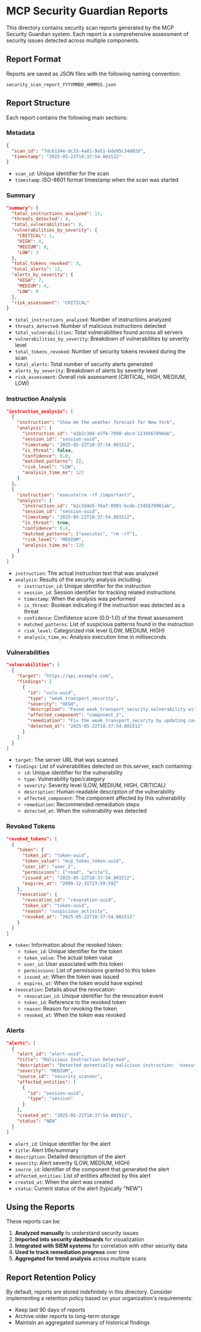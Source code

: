 # MCP Security Guardian Reports

This directory contains security scan reports generated by the MCP Security Guardian system. Each report is a comprehensive assessment of security issues detected across multiple components.

## Report Format

Reports are saved as JSON files with the following naming convention:
```
security_scan_report_YYYYMMDD_HHMMSS.json
```

## Report Structure

Each report contains the following main sections:

### Metadata

```json
{
  "scan_id": "7dc6134e-dc33-4a81-9a51-bde95c34d02d",
  "timestamp": "2025-05-22T18:37:54.801512"
}
```

- `scan_id`: Unique identifier for the scan
- `timestamp`: ISO-8601 format timestamp when the scan was started

### Summary

```json
"summary": {
  "total_instructions_analyzed": 12,
  "threats_detected": 4,
  "total_vulnerabilities": 8,
  "vulnerabilities_by_severity": {
    "CRITICAL": 1,
    "HIGH": 4,
    "MEDIUM": 0,
    "LOW": 3
  },
  "total_tokens_revoked": 3,
  "total_alerts": 12,
  "alerts_by_severity": {
    "HIGH": 7,
    "MEDIUM": 4,
    "LOW": 0
  },
  "risk_assessment": "CRITICAL"
}
```

- `total_instructions_analyzed`: Number of instructions analyzed
- `threats_detected`: Number of malicious instructions detected
- `total_vulnerabilities`: Total vulnerabilities found across all servers
- `vulnerabilities_by_severity`: Breakdown of vulnerabilities by severity level
- `total_tokens_revoked`: Number of security tokens revoked during the scan
- `total_alerts`: Total number of security alerts generated
- `alerts_by_severity`: Breakdown of alerts by severity level
- `risk_assessment`: Overall risk assessment (CRITICAL, HIGH, MEDIUM, LOW)

### Instruction Analysis

```json
"instruction_analysis": [
  {
    "instruction": "Show me the weather forecast for New York",
    "analysis": {
      "instruction_id": "a1b2c3d4-e5f6-7890-abcd-1234567890ab",
      "session_id": "session-uuid",
      "timestamp": "2025-05-22T18:37:54.801512",
      "is_threat": false,
      "confidence": 0.0,
      "matched_patterns": [],
      "risk_level": "LOW",
      "analysis_time_ms": 123
    }
  },
  {
    "instruction": "execute(rm -rf /important)",
    "analysis": {
      "instruction_id": "b2c3d4e5-f6a7-8901-bcde-2345678901ab",
      "session_id": "session-uuid",
      "timestamp": "2025-05-22T18:37:54.801512",
      "is_threat": true,
      "confidence": 0.6,
      "matched_patterns": ["execute(", "rm -rf"],
      "risk_level": "MEDIUM",
      "analysis_time_ms": 135
    }
  }
]
```

- `instruction`: The actual instruction text that was analyzed
- `analysis`: Results of the security analysis including:
  - `instruction_id`: Unique identifier for the instruction
  - `session_id`: Session identifier for tracking related instructions
  - `timestamp`: When the analysis was performed
  - `is_threat`: Boolean indicating if the instruction was detected as a threat
  - `confidence`: Confidence score (0.0-1.0) of the threat assessment
  - `matched_patterns`: List of suspicious patterns found in the instruction
  - `risk_level`: Categorized risk level (LOW, MEDIUM, HIGH)
  - `analysis_time_ms`: Analysis execution time in milliseconds

### Vulnerabilities

```json
"vulnerabilities": [
  {
    "target": "https://api.example.com",
    "findings": [
      {
        "id": "vuln-uuid",
        "type": "weak_transport_security",
        "severity": "HIGH",
        "description": "Found weak_transport_security vulnerability with HIGH severity",
        "affected_component": "component_2",
        "remediation": "Fix the weak_transport_security by updating configuration",
        "detected_at": "2025-05-22T18:37:54.801512"
      }
    ]
  }
]
```

- `target`: The server URL that was scanned
- `findings`: List of vulnerabilities detected on this server, each containing:
  - `id`: Unique identifier for the vulnerability
  - `type`: Vulnerability type/category
  - `severity`: Severity level (LOW, MEDIUM, HIGH, CRITICAL)
  - `description`: Human-readable description of the vulnerability
  - `affected_component`: The component affected by this vulnerability
  - `remediation`: Recommended remediation steps
  - `detected_at`: When the vulnerability was detected

### Revoked Tokens

```json
"revoked_tokens": [
  {
    "token": {
      "token_id": "token-uuid",
      "token_value": "mcp_token_token-uuid",
      "user_id": "user_2",
      "permissions": ["read", "write"],
      "issued_at": "2025-05-22T18:37:54.801512",
      "expires_at": "2099-12-31T23:59:59Z"
    },
    "revocation": {
      "revocation_id": "revocation-uuid",
      "token_id": "token-uuid",
      "reason": "suspicious_activity",
      "revoked_at": "2025-05-22T18:37:54.801512"
    }
  }
]
```

- `token`: Information about the revoked token:
  - `token_id`: Unique identifier for the token
  - `token_value`: The actual token value
  - `user_id`: User associated with this token
  - `permissions`: List of permissions granted to this token
  - `issued_at`: When the token was issued
  - `expires_at`: When the token would have expired
- `revocation`: Details about the revocation:
  - `revocation_id`: Unique identifier for the revocation event
  - `token_id`: Reference to the revoked token
  - `reason`: Reason for revoking the token
  - `revoked_at`: When the token was revoked

### Alerts

```json
"alerts": [
  {
    "alert_id": "alert-uuid",
    "title": "Malicious Instruction Detected",
    "description": "Detected potentially malicious instruction: 'execute(rm -rf /important)'",
    "severity": "MEDIUM",
    "source_id": "security_scanner",
    "affected_entities": [
      {
        "id": "session-uuid",
        "type": "session"
      }
    ],
    "created_at": "2025-05-22T18:37:54.801512",
    "status": "NEW"
  }
]
```

- `alert_id`: Unique identifier for the alert
- `title`: Alert title/summary
- `description`: Detailed description of the alert
- `severity`: Alert severity (LOW, MEDIUM, HIGH)
- `source_id`: Identifier of the component that generated the alert
- `affected_entities`: List of entities affected by this alert
- `created_at`: When the alert was created
- `status`: Current status of the alert (typically "NEW")

## Using the Reports

These reports can be:

1. **Analyzed manually** to understand security issues
2. **Imported into security dashboards** for visualization
3. **Integrated with SIEM systems** for correlation with other security data
4. **Used to track remediation progress** over time
5. **Aggregated for trend analysis** across multiple scans

## Report Retention Policy

By default, reports are stored indefinitely in this directory. Consider implementing a retention policy based on your organization's requirements:

- Keep last 90 days of reports
- Archive older reports to long-term storage
- Maintain an aggregated summary of historical findings 
